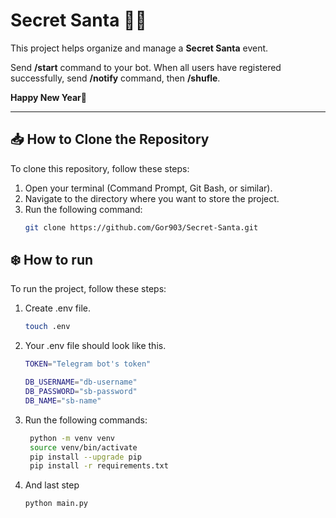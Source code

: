 # Secret Santa 🎅🎁

This project helps organize and manage a **Secret Santa** event.

Send **/start** command to your bot.
When all users have registered successfully, send **/notify** command, then **/shufle**.

**Happy New Year🎄**

---

## 📥 How to Clone the Repository

To clone this repository, follow these steps:

1. Open your terminal (Command Prompt, Git Bash, or similar).
2. Navigate to the directory where you want to store the project.
3. Run the following command:
   ```bash
   git clone https://github.com/Gor903/Secret-Santa.git
   ```

## ❄️ How to run

To run the project, follow these steps:

1. Create .env file.
    ```bash
    touch .env
    ```
2. Your .env file should look like this.
    ```bash
    TOKEN="Telegram bot's token"

    DB_USERNAME="db-username"
    DB_PASSWORD="sb-password"
    DB_NAME="sb-name"
    ```
3. Run the following commands:
   ```bash
    python -m venv venv
    source venv/bin/activate
    pip install --upgrade pip
    pip install -r requirements.txt
    ```
4. And last step
    ```bash
    python main.py
    ```